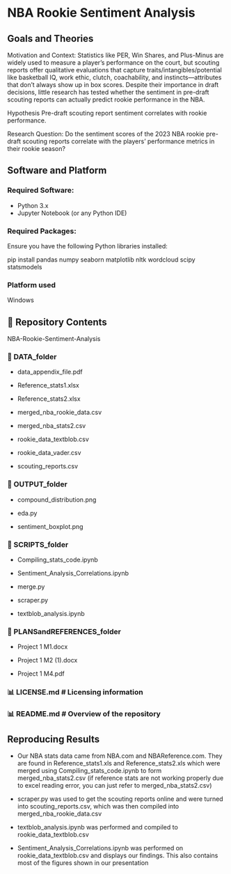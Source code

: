 # NBA Rookie Sentiment Analysis  

## Goals and Theories

Motivation and Context: 
Statistics like PER, Win Shares, and Plus-Minus are widely used to measure a player’s performance on the court, but scouting reports offer qualitative evaluations that capture traits/intangibles/potential like basketball IQ, work ethic, clutch, coachability,  and instincts—attributes that don’t always show up in box scores. Despite their importance in draft decisions, little research has tested whether the sentiment in pre-draft scouting reports can actually predict rookie performance in the NBA.

Hypothesis
Pre-draft scouting report sentiment correlates with rookie performance.

Research Question: 
Do the sentiment scores of the 2023 NBA rookie pre-draft scouting reports correlate with the players’ performance metrics in their rookie season?

## Software and Platform

### Required Software:  
- Python 3.x 
- Jupyter Notebook (or any Python IDE)  

### Required Packages:  

Ensure you have the following Python libraries installed:  

pip install pandas numpy seaborn matplotlib nltk wordcloud scipy statsmodels

### Platform used

Windows

## 📂 Repository Contents  
NBA-Rookie-Sentiment-Analysis

### 📂 DATA_folder

  - data_appendix_file.pdf

  - Reference_stats1.xlsx
  
  - Reference_stats2.xlsx
  
  - merged_nba_rookie_data.csv
  
  - merged_nba_stats2.csv
  
  - rookie_data_textblob.csv
  
  - rookie_data_vader.csv
  
  - scouting_reports.csv
  
### 📂 OUTPUT_folder

  - compound_distribution.png
  
  - eda.py
  
  - sentiment_boxplot.png
  
### 📂 SCRIPTS_folder
 
  - Compiling_stats_code.ipynb
  
  - Sentiment_Analysis_Correlations.ipynb
 
  - merge.py
  
  - scraper.py

  - textblob_analysis.ipynb
  
### 📂 PLANSandREFERENCES_folder

  - Project 1 M1.docx
  
  - Project 1 M2 (1).docx

  - Project 1 M4.pdf

### 📊 LICENSE.md # Licensing information

### 📊 README.md # Overview of the repository


## Reproducing Results

- Our NBA stats data came from NBA.com and NBAReference.com. They are found in Reference_stats1.xls and Reference_stats2.xls which were merged using Compiling_stats_code.ipynb to form merged_nba_stats2.csv (if reference stats are not working properly due to excel reading error, you can just refer to merged_nba_stats2.csv)

- scraper.py was used to get the scouting reports online and were turned into scouting_reports.csv, which was then compiled into merged_nba_rookie_data.csv

- textblob_analysis.ipynb was performed and compiled to rookie_data_textblob.csv

- Sentiment_Analysis_Correlations.ipynb was performed on rookie_data_textblob.csv and displays our findings. This also contains most of the figures shown in our presentation
